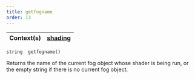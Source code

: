 ```yaml
---
title: getfogname
order: 13
---
```

| Context(s) | [shading](../contexts/shading.html) |
| --- | --- |

`string  getfogname()`

Returns the name of the current fog object whose shader is being run, or the empty string if there is no current fog object.
